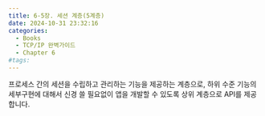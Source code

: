 ```yaml
---
title: 6-5장. 세션 계층(5계층)
date: 2024-10-31 23:32:16
categories:
  - Books
  - TCP/IP 완벽가이드
  - Chapter 6
#tags:
---
```

프로세스 간의 세션을 수립하고 관리하는 기능을 제공하는 계층으로, 하위 수준 기능의 세부구현에 대해서 신경 쓸 필요없이 앱을 개발할 수 있도록 상위 계층으로 API를 제공합니다.
